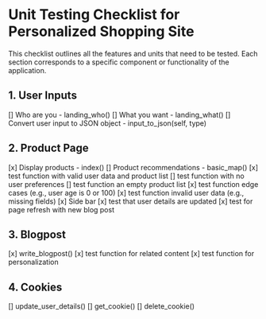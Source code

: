 # Unit Testing Checklist for Personalized Shopping Site

This checklist outlines all the features and units that need to be tested. Each section corresponds to a specific component or functionality of the application.

## 1. User Inputs
[] Who are you - landing_who()
[] What you want - landing_what()
[] Convert user input to JSON object - input_to_json(self, type) 


## 2. Product Page
[x] Display products - index()
[] Product recommendations - basic_map()
    [x] test function with valid user data and product list
    [] test function with no user preferences
    [] test function an empty product list
    [x] test function edge cases (e.g., user age is 0 or 100)
    [x] test function invalid user data (e.g., missing fields)
[x] Side bar
    [x] test that user details are updated
    [x] test for page refresh with new blog post

## 3. Blogpost
[x] write_blogpost()
    [x] test function for related content
    [x] test function for personalization

## 4. Cookies
[] update_user_details()
[] get_cookie()
[] delete_cookie()

